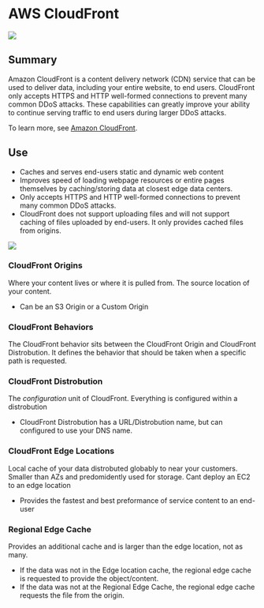 # AWS CloudFront

![](https://explore.skillbuilder.aws/files/a/w/aws_prod1_docebosaas_com/1721239200/ZEcL0bTnPYhQOsOBxow55Q/tincan/1795780_1704469401_o_1hjd4l7tc11hedc913i09dklbhj_zip/assets/AQp2wf27Tee8twPh_afmqDZRDcGDnImN5.png)

## Summary

Amazon CloudFront is a content delivery network (CDN) service that can be used to deliver data, including your entire website, to end users. CloudFront only accepts HTTPS and HTTP well-formed connections to prevent many common DDoS attacks. These capabilities can greatly improve your ability to continue serving traffic to end users during larger DDoS attacks.

To learn more, see [Amazon CloudFront](https://aws.amazon.com/cloudfront/).

## Use

- Caches and serves end-users static and dynamic web content
- Improves speed of loading webpage resources or entire pages themselves by caching/storing data at closest edge data centers.
- Only accepts HTTPS and HTTP well-formed connections to prevent many common DDoS attacks.
- CloudFront does not support uploading files and will not support caching of files uploaded by end-users. It only provides cached files from origins. 

![](https://d1.awsstatic.com/products/cloudfront/product-page-diagram_CloudFront_HIW.475cd71e52ebbb9acbe55fd1b242c75ebb619a2e.png)


### CloudFront Origins
Where your content lives or where it is pulled from. The source location of your content.
- Can be an S3 Origin or a Custom Origin

### CloudFront Behaviors
The CloudFront behavior sits between the CloudFront Origin and CloudFront Distrobution. It defines the behavior that should be taken when a specific path is requested.

### CloudFront Distrobution
The *configuration* unit of CloudFront. Everything is configured within a distrobution
- CloudFront Distrobution has a URL/Distrobution name, but can configured to use your DNS name. 

### CloudFront Edge Locations
Local cache of your data distrobuted globably to near your customers. Smaller than AZs and predomidently used for storage. Cant deploy an EC2 to an edge location
- Provides the fastest and best preformance of service content to an end-user

### Regional Edge Cache
Provides an additional cache and is larger than the edge location, not as many. 
- If the data was not in the Edge location cache, the regional edge cache is requested to provide the object/content.
- If the data was not at the Regional Edge Cache, the regional edge cache requests the file from the origin. 
